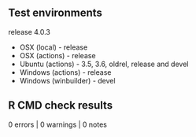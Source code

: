 ## Test environments

release 4.0.3

* OSX (local) - release
* OSX (actions) - release
* Ubuntu (actions) - 3.5, 3.6, oldrel, release and devel
* Windows (actions) - release
* Windows (winbuilder) - devel

## R CMD check results

0 errors | 0 warnings | 0 notes

